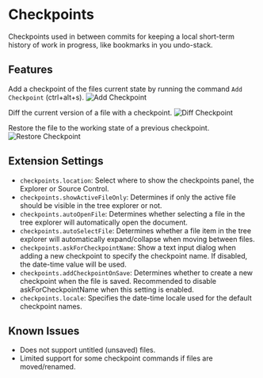 # Checkpoints

Checkpoints used in between commits for keeping a local short-term history of work in progress, like bookmarks in you undo-stack.

## Features

Add a checkpoint of the files current state by running the command `Add Checkpoint` (ctrl+alt+s).
![Add Checkpoint](resources/readme/add-checkpoints.gif)

Diff the current version of a file with a checkpoint.
![Diff Checkpoint](resources/readme/diff-checkpoints.gif)

Restore the file to the working state of a previous checkpoint.
![Restore Checkpoint](resources/readme/restore-checkpoints.gif)

## Extension Settings

* `checkpoints.location`: Select where to show the checkpoints panel, the Explorer or Source Control.
* `checkpoints.showActiveFileOnly`: Determines if only the active file should be visible in the tree explorer or not.
* `checkpoints.autoOpenFile`: Determines whether selecting a file in the tree explorer will automatically open the document.
* `checkpoints.autoSelectFile`: Determines whether a file item in the tree explorer will automatically expand/collapse when moving between files.
* `checkpoints.askForCheckpointName`: Show a text input dialog when adding a new checkpoint to specify the checkpoint name. If disabled, the date-time value will be used.
* `checkpoints.addCheckpointOnSave`: Determines whether to create a new checkpoint when the file is saved. Recommended to disable askForCheckpointName when this setting is enabled. 
* `checkpoints.locale`: Specifies the date-time locale used for the default checkpoint names.

## Known Issues

* Does not support untitled (unsaved) files.
* Limited support for some checkpoint commands if files are moved/renamed.
